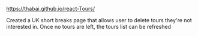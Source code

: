 https://thabai.github.io/react-Tours/

Created a UK short breaks page that allows user to delete tours they're not interested in.
Once no tours are left, the tours list can be refreshed
